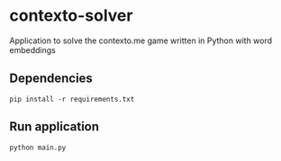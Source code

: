 # contexto-solver
Application to solve the contexto.me game written in Python with word embeddings

## Dependencies

```
pip install -r requirements.txt
```

## Run application
```
python main.py
```
